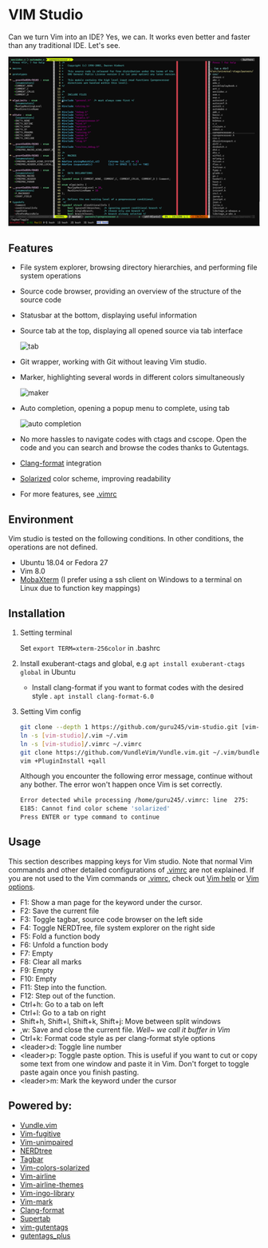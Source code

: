 # VIM Studio

Can we turn Vim into an IDE? Yes, we can. It works even better and faster than any traditional IDE. Let's see.

![overview](./.imgs/overview.png)

## Features

* File system explorer, browsing directory hierarchies, and performing file system operations

* Source code browser, providing an overview of the structure of the source code

* Statusbar at the bottom, displaying useful information

* Source tab at the top, displaying all opened source via tab interface

  ![tab](./.imgs/tab.gif)

* Git wrapper, working with Git without leaving Vim studio.

* Marker, highlighting several words in different colors simultaneously

  ![maker](./.imgs/mark.png)

* Auto completion, opening a popup menu to complete, using tab

  ![auto completion](./.imgs/autocomp.gif)

* No more hassles to navigate codes with ctags and cscope. Open the code and you can search and browse the codes thanks to Gutentags.

* [Clang-format](https://clang.llvm.org/docs/ClangFormat.html) integration

* [Solarized](https://github.com/altercation/solarized) color scheme, improving readability

* For more features, see [.vimrc](./.vimrc)

## Environment

Vim studio is tested on the following conditions. In other conditions, the operations are not defined.

* Ubuntu 18.04 or Fedora 27
* Vim 8.0
* [MobaXterm](https://mobaxterm.mobatek.net/) (I prefer using a ssh client on Windows to a terminal on Linux due to function key mappings)

## Installation

1. Setting terminal

   Set `export TERM=xterm-256color` in .bashrc

2. Install exuberant-ctags and global, e.g `apt install exuberant-ctags global` in Ubuntu

   * Install clang-format if you want to format codes with the desired style . `apt install clang-format-6.0`

3. Setting Vim config

   ```bash
   git clone --depth 1 https://github.com/guru245/vim-studio.git [vim-studio where you want]
   ln -s [vim-studio]/.vim ~/.vim
   ln -s [vim-studio]/.vimrc ~/.vimrc
   git clone https://github.com/VundleVim/Vundle.vim.git ~/.vim/bundle/Vundle.vim
   vim +PluginInstall +qall
   ```

   Although you encounter the following error message, continue without any bother. The error won't happen once Vim is set correctly.

   ```bash
   Error detected while processing /home/guru245/.vimrc: line  275:
   E185: Cannot find color scheme 'solarized'
   Press ENTER or type command to continue
   ```

## Usage

This section describes mapping keys for Vim studio. Note that normal Vim commands and other detailed configurations of [.vimrc](.vimrc) are not explained. If you are not used to the Vim commands or [.vimrc](.vimrc), check out [Vim help](http://vimdoc.sourceforge.net/htmldoc/help.html) or [Vim options](http://vimdoc.sourceforge.net/htmldoc/options.html).

* F1: Show a man page for the keyword under the cursor.
* F2: Save the current file
* F3: Toggle tagbar, source code browser on the left side
* F4: Toggle NERDTree, file system explorer on the right side
* F5: Fold a function body
* F6: Unfold a function body
* F7: Empty
* F8: Clear all marks
* F9: Empty
* F10: Empty
* F11: Step into the function.
* F12: Step out of the function.
* Ctrl+h: Go to a tab on left
* Ctrl+l: Go to a tab on right
* Shift+h, Shift+l, Shift+k, Shift+j:  Move between split windows
* ,w: Save and close the current file. *Well~ we call it buffer in Vim*
* Ctrl+k: Format code style as per clang-format style options
* \<leader>d: Toggle line number
* \<leader>p: Toggle paste option. This is useful if you want to cut or copy some text from one window and paste it in Vim. Don't forget to toggle paste again once you finish pasting.
* \<leader>m: Mark the keyword under the cursor

## Powered by:

* [Vundle.vim](https://github.com/VundleVim/Vundle.vim)
* [Vim-fugitive](https://github.com/tpope/vim-fugitive)
* [Vim-unimpaired](https://github.com/tpope/vim-unimpaired)
* [NERDtree](https://github.com/scrooloose/nerdtree)
* [Tagbar](https://github.com/majutsushi/tagbar)
* [Vim-colors-solarized](https://github.com/altercation/solarized)
* [Vim-airline](https://github.com/vim-airline/vim-airline)
* [Vim-airline-themes](https://github.com/vim-airline/vim-airline-themes)
* [Vim-ingo-library](https://github.com/inkarkat/vim-ingo-library)
* [Vim-mark](https://github.com/inkarkat/vim-mark)
* [Clang-format](https://clang.llvm.org/docs/ClangFormat.html)
* [Supertab](https://github.com/ervandew/supertab)
* [vim-gutentags](https://github.com/ludovicchabant/vim-gutentags)
* [gutentags_plus](https://github.com/skywind3000/gutentags_plus)

